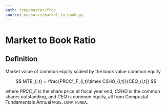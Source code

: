 ```yaml
---
path: tree/master/frds
source: measures/market_to_book.py
---
```


# Market to Book Ratio

## Definition

Market value of common equity scaled by the book value common equity.

$$
MTB_{i,t} = \frac{PRCC\_F_{i,t}\times CSHO_{i,t}}{CEQ_{i,t}}
$$

where $PRCC\_F$ is the share price at fiscal year end, $CSHO$ is the common shares outstanding, and $CEQ$ is common equity, all from Compustat Fundamentals Annual `WRDS.COMP.FUNDA`.